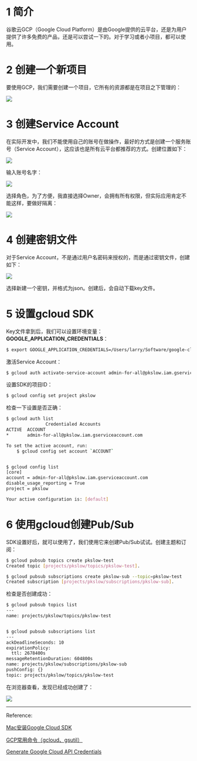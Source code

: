 # 1 简介

谷歌云GCP（Google Cloud Platform）是由Google提供的云平台，还是为用户提供了许多免费的产品，还是可以尝试一下的。对于学习或者小项目，都可以使用。



# 2 创建一个新项目

要使用GCP，我们需要创建一个项目，它所有的资源都是在项目之下管理的：

![](https://pkslow.oss-cn-shenzhen.aliyuncs.com/images/2021/11/init-gcp-sdk.new-project.png)



# 3 创建Service Account

在实际开发中，我们不能使用自己的账号在做操作，最好的方式是创建一个服务账号（Service Account），这应该也是所有云平台都推荐的方式。创建位置如下：

![](https://pkslow.oss-cn-shenzhen.aliyuncs.com/images/2021/11/init-gcp-sdk.new-service-account.png)



输入账号名字：

![](https://pkslow.oss-cn-shenzhen.aliyuncs.com/images/2021/11/init-gcp-sdk.new-sa-name.png)



选择角色，为了方便，我直接选择Owner，会拥有所有权限，但实际应用肯定不能这样，要做好隔离：

![](https://pkslow.oss-cn-shenzhen.aliyuncs.com/images/2021/11/init-gcp-sdk.new-sa-role.png)





# 4 创建密钥文件

对于Service Account，不是通过用户名密码来授权的，而是通过密钥文件，创建如下：

![](https://pkslow.oss-cn-shenzhen.aliyuncs.com/images/2021/11/init-gcp-sdk.new-sa-key.png)



选择新建一个密钥，并格式为json。创建后，会自动下载key文件。



# 5 设置gcloud SDK

Key文件拿到后，我们可以设置环境变量：**GOOGLE_APPLICATION_CREDENTIALS**：

```bash
$ export GOOGLE_APPLICATION_CREDENTIALS=/Users/larry/Software/google-cloud-sdk/pkslow-admin-for-all.json
```



激活Service Account：

```bash
$ gcloud auth activate-service-account admin-for-all@pkslow.iam.gserviceaccount.com --key-file=${GOOGLE_APPLICATION_CREDENTIALS}
```



设置SDK的项目ID：

```bash
$ gcloud config set project pkslow
```



检查一下设置是否正确：

```bash
$ gcloud auth list
               Credentialed Accounts
ACTIVE  ACCOUNT
*       admin-for-all@pkslow.iam.gserviceaccount.com

To set the active account, run:
    $ gcloud config set account `ACCOUNT`


$ gcloud config list
[core]
account = admin-for-all@pkslow.iam.gserviceaccount.com
disable_usage_reporting = True
project = pkslow

Your active configuration is: [default]
```



# 6 使用gcloud创建Pub/Sub

SDK设置好后，就可以使用了，我们使用它来创建Pub/Sub试试。创建主题和订阅：

```bash
$ gcloud pubsub topics create pkslow-test
Created topic [projects/pkslow/topics/pkslow-test].

$ gcloud pubsub subscriptions create pkslow-sub --topic=pkslow-test
Created subscription [projects/pkslow/subscriptions/pkslow-sub].
```



检查是否创建成功：

```bash
$ gcloud pubsub topics list
---
name: projects/pkslow/topics/pkslow-test


$ gcloud pubsub subscriptions list
---
ackDeadlineSeconds: 10
expirationPolicy:
  ttl: 2678400s
messageRetentionDuration: 604800s
name: projects/pkslow/subscriptions/pkslow-sub
pushConfig: {}
topic: projects/pkslow/topics/pkslow-test
```



在浏览器查看，发现已经成功创建了：

![](https://pkslow.oss-cn-shenzhen.aliyuncs.com/images/2021/11/init-gcp-sdk.pubsub.png)



---

Reference:

[Mac安装Google Cloud SDK](https://www.pkslow.com/archives/mac-install-gcp-sdk)

[GCP常用命令（gcloud、gsutil）](https://www.pkslow.com/archives/gcp-commands)

[Generate Google Cloud API Credentials](https://dzone.com/articles/generate-google-cloud-api-credentials)

